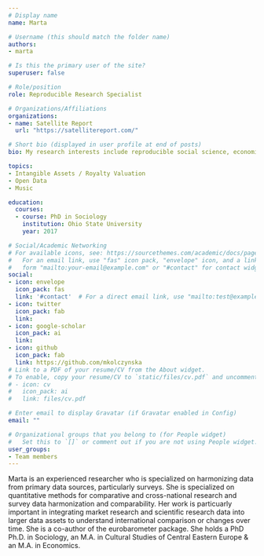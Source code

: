```yaml
---
# Display name
name: Marta

# Username (this should match the folder name)
authors:
- marta

# Is this the primary user of the site?
superuser: false

# Role/position
role: Reproducible Research Specialist

# Organizations/Affiliations
organizations:
- name: Satellite Report
  url: "https://satellitereport.com/"

# Short bio (displayed in user profile at end of posts)
bio: My research interests include reproducible social science, economics and finance.

topics:
- Intangible Assets / Royalty Valuation
- Open Data
- Music

education:
  courses:
  - course: PhD in Sociology
    institution: Ohio State University
    year: 2017

# Social/Academic Networking
# For available icons, see: https://sourcethemes.com/academic/docs/page-builder/#icons
#   For an email link, use "fas" icon pack, "envelope" icon, and a link in the
#   form "mailto:your-email@example.com" or "#contact" for contact widget.
social:
- icon: envelope
  icon_pack: fas
  link: '#contact'  # For a direct email link, use "mailto:test@example.org".
- icon: twitter
  icon_pack: fab
  link: 
- icon: google-scholar
  icon_pack: ai
  link: 
- icon: github
  icon_pack: fab
  link: https://github.com/mkolczynska
# Link to a PDF of your resume/CV from the About widget.
# To enable, copy your resume/CV to `static/files/cv.pdf` and uncomment the lines below.
# - icon: cv
#   icon_pack: ai
#   link: files/cv.pdf

# Enter email to display Gravatar (if Gravatar enabled in Config)
email: ""

# Organizational groups that you belong to (for People widget)
#   Set this to `[]` or comment out if you are not using People widget.
user_groups:
- Team members
---
```


Marta is an experienced researcher who is specialized on harmonizing data from primary data sources, particularly surveys. She is specialized on quantitative methods for comparative and cross-national research and survey data harmonization and comparability. Her work is particuarly important in integrating market research and scientific research data into larger data assets to understand international comparison or changes over time. She is a co-author of the eurobarometer package. She holds a PhD Ph.D. in Sociology, an M.A. in Cultural Studies of Central Eastern Europe & an M.A. in Economics.

